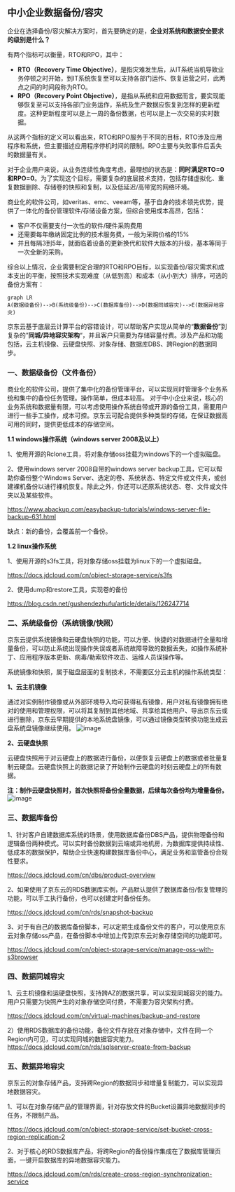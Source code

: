 ## 中小企业数据备份/容灾
企业在选择备份/容灾解决方案时，首先要确定的是，**企业对系统和数据安全要求的级别是什么？**

有两个指标可以衡量，RTO和RPO，其中：
- **RTO（Recovery Time Objective）**，是指灾难发生后，从IT系统当机导致业务停顿之时开始，到IT系统恢复至可以支持各部门运作、恢复运营之时，此两点之间的时间段称为RTO。
- **RPO（Recovery Point Objective）**，是指从系统和应用数据而言，要实现能够恢复至可以支持各部门业务运作，系统及生产数据应恢复到怎样的更新程度。这种更新程度可以是上一周的备份数据，也可以是上一次交易的实时数据。

从这两个指标的定义可以看出来，RTO和RPO服务于不同的目标，RTO涉及应用程序和系统，但主要描述应用程序停机时间的限制。RPO主要与失败事件后丢失的数据量有关。

对于企业用户来说，从业务连续性角度考虑，最理想的状态是：**同时满足RTO=0和RPO=0**。为了实现这个目标，需要复杂的底层技术支持，包括存储虚拟化、重复数据删除、存储卷的快照和复制，以及低延迟/高带宽的网络环境。

商业化的软件公司，如veritas、emc、veeam等，基于自身的技术领先优势，提供了一体化的备份管理软件/存储设备方案，但综合使用成本高昂，包括：
- 客户不仅需要支付一次性的软件/硬件采购费用 
- 还需要每年缴纳固定比例的技术服务费，一般为采购价格的15%
- 并且每隔3到5年，就面临着设备的更新换代和软件大版本的升级，基本等同于一次全新的采购。

综合以上情况，企业需要制定合理的RTO和RPO目标，以实现备份/容灾需求和成本支出的平衡，按照技术实现难度（从低到高）和成本（从小到大）排序，可选的备份方案有：
```mermaid
graph LR
A(数据级备份)-->B(系统级备份)-->C(数据库备份)-->D(数据同城容灾)-->E(数据异地容灾)
```

京东云基于底层云计算平台的容错设计，可以帮助客户实现从简单的“**数据备份**”到复杂的”**同城/异地容灾架构**“，并且客户只需要为存储容量付费。涉及产品和功能包括，云主机镜像、云硬盘快照、对象存储、数据库DBS、跨Region的数据同步。
### 一、数据级备份（文件备份）
商业化的软件公司，提供了集中化的备份管理平台，可以实现同时管理多个业务系统和集中的备份任务管理。操作简单，但成本较高。
对于中小企业来说，核心的业务系统和数据量有限，可以考虑使用操作系统自带或开源的备份工具，需要用户进行一些手工操作，成本可控。京东云可配合提供多种类型的存储，在保证数据高可用的同时，提供更低成本的存储空间。

**1.1 windows操作系统（windows server 2008及以上）**

1、使用开源的Rclone工具，将对象存储oss挂载为windows下的一个虚拟磁盘。

2、使用windows server 2008自带的windows server backup工具，它可以帮助你备份整个Windows Server、选定的卷、系统状态、特定文件或文件夹，或创建裸机备份以进行裸机恢复。除此之外，你还可以还原系统状态、卷、文件或文件夹以及某些软件。

https://www.abackup.com/easybackup-tutorials/windows-server-file-backup-631.html

缺点：新的备份，会覆盖前一个备份。

**1.2 linux操作系统**

1、使用开源的s3fs工具，将对象存储oss挂载为linux下的一个虚拟磁盘。

https://docs.jdcloud.com/cn/object-storage-service/s3fs

2、使用dump和restore工具，实现卷的备份

https://blog.csdn.net/gushendezhufu/article/details/126247714

### 二、系统级备份（系统镜像/快照）
京东云提供系统镜像和云硬盘快照的功能，可以方便、快捷的对数据进行全量和增量备份，可以防止系统出现操作失误或者系统故障导致的数据丢失，如操作系统补丁、应用程序版本更新、病毒/勒索软件攻击、运维人员误操作等。

系统镜像和快照，属于磁盘层面的复制技术，不需要区分云主机的操作系统类型：

**1、云主机镜像**

通过对实例制作镜像或从外部环境导入均可获得私有镜像，用户对私有镜像拥有绝对的使用和管理权限，可以将其复制到其他地域、共享给其他用户、导出京东云或进行删除，京东云早期提供的本地系统盘镜像，可以通过镜像类型转换功能生成云盘系统盘镜像继续使用。
![image](../../../../image/vm/image-overview.png) 

**2、云硬盘快照**

云硬盘快照用于对云硬盘上的数据进行备份，以便恢复云硬盘上的数据或者批量复制云硬盘。云硬盘快照上的数据记录了开始制作云硬盘的时刻云硬盘上的所有数据。

**注：制作云硬盘快照时，首次快照将备份全量数据，后续每次备份均为增量备份。**
![image](../../../../image/Elastic-Compute/CloudDisk/cloud-disk/increment.png) 




### 三、数据库备份
1、针对客户自建数据库系统的场景，使用数据库备份DBS产品，提供物理备份和逻辑备份两种模式。可以实时备份数据到云端或异地机房，为数据库提供持续性、低成本的数据保护，帮助企业快速构建数据库备份中心，满足业务和监管备份合规性要求。

https://docs.jdcloud.com/cn/dbs/product-overview

2、如果使用了京东云的RDS数据库实例，产品默认提供了数据库备份/恢复管理的功能，可以手工执行备份，也可以创建定时备份任务。

https://docs.jdcloud.com/cn/rds/snapshot-backup

3、对于有自己的数据库备份脚本，可以定期生成备份文件的客户，可以使用京东云对象存储oss产品，在备份脚本中增加上传到京东云对象存储空间的功能即可。

https://docs.jdcloud.com/cn/object-storage-service/manage-oss-with-s3browser


### 四、数据同城容灾
1、云主机镜像和运硬盘快照，支持跨AZ的数据共享，可以实现同城容灾的能力。用户只需要为快照产生的对象存储空间付费，不需要为容灾架构付费。

https://docs.jdcloud.com/cn/virtual-machines/backup-and-restore

2）使用RDS数据库的备份功能，备份文件存放在对象存储中，文件在同一个Region内可见，可以实现同城的数据容灾能力。
https://docs.jdcloud.com/cn/rds/sqlserver-create-from-backup

### 五、数据异地容灾
京东云的对象存储产品，支持跨Region的数据同步和增量复制能力，可以实现异地数据容灾。

1、可以在对象存储产品的管理界面，针对存放文件的Bucket设置异地数据同步的任务，不限制产品。

https://docs.jdcloud.com/cn/object-storage-service/set-bucket-cross-region-replication-2

2、对于核心的RDS数据库产品，将跨Region的备份操作集成在了数据库管理页面，一键开启数据库的异地数据容灾能力。

https://docs.jdcloud.com/cn/rds/create-cross-region-synchronization-service
